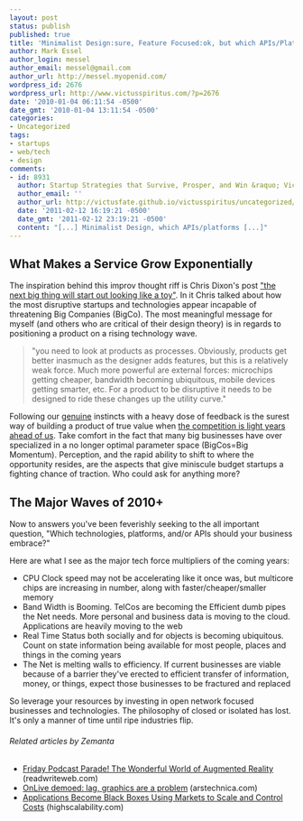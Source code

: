 ```yaml
---
layout: post
status: publish
published: true
title: 'Minimalist Design:sure, Feature Focused:ok, but which APIs/Platforms? '
author: Mark Essel
author_login: messel
author_email: messel@gmail.com
author_url: http://messel.myopenid.com/
wordpress_id: 2676
wordpress_url: http://www.victusspiritus.com/?p=2676
date: '2010-01-04 06:11:54 -0500'
date_gmt: '2010-01-04 13:11:54 -0500'
categories:
- Uncategorized
tags:
- startups
- web/tech
- design
comments:
- id: 8931
  author: Startup Strategies that Survive, Prosper, and Win &raquo; Victus Spiritus
  author_email: ''
  author_url: http://victusfate.github.io/victusspiritus/uncategorized/2011/02/12/startup-strategies-that-survive-prosper-and-win/
  date: '2011-02-12 16:19:21 -0500'
  date_gmt: '2011-02-12 23:19:21 -0500'
  content: "[...] Minimalist Design, which APIs/platforms [...]"
---
```

<h2>What Makes a Service Grow Exponentially</h2>
<p>The inspiration behind this improv thought riff is Chris Dixon's post <a href="http://cdixon.org/2010/01/03/the-next-big-thing-will-start-out-looking-like-a-toy/">"the next big thing will start out looking like a toy"</a>. In it Chris talked about how the most disruptive startups and technologies appear incapable of threatening Big Companies (BigCo). The most meaningful message for myself (and others who are critical of their design theory) is in regards to positioning a product on a rising technology wave.</p>
<blockquote><p>"you need to look at products as processes. Obviously, products get better inasmuch as the designer adds features, but this is a relatively weak force. Much more powerful are external forces: microchips getting cheaper, bandwidth becoming ubiquitous, mobile devices getting smarter, etc. For a product to be disruptive it needs to be designed to ride these changes up the utility curve."</p></blockquote>
<p>Following our <a href="http://victusfate.github.io/victusspiritus/uncategorized/2009/02/28/be-faithful-to-yourself-be-genuine/">genuine</a> instincts with a heavy dose of feedback is the surest way of building a product of true value when <a href="http://victusfate.github.io/victusspiritus/uncategorized/2009/04/15/what-to-do-when-your-gurus-are-light-years-ahead-of-you/">the competition is light years ahead of us</a>. Take comfort in the fact that many big businesses have over specialized in a no longer optimal parameter space (BigCos=Big Momentum). Perception, and the rapid ability to shift to where the opportunity resides, are the aspects that give miniscule budget startups a fighting chance of traction. Who could ask for anything more?</p>
<h2>The Major Waves of 2010+</h2>
<p>Now to answers you've been feverishly seeking to the all important question, "Which technologies, platforms, and/or APIs should your business embrace?"</p>
<p>Here are what I see as the major tech force multipliers of the coming years:</p>
<ul>
<li>CPU Clock speed may not be accelerating like it once was, but multicore chips are increasing in number, along with faster/cheaper/smaller memory</li>
<li>Band Width is Booming. TelCos are becoming the Efficient dumb pipes the Net needs. More personal and business data is moving to the cloud. Applications are heavily moving to the web</li>
<li>Real Time Status both socially and for objects is becoming ubiquitous. Count on state information being available for most people, places and things in the coming years</li>
<li>The Net is melting walls to efficiency. If current businesses are viable because of a barrier they've erected to efficient transfer of information, money, or things, expect those businesses to be fractured and replaced</li>
</ul>
<p>So leverage your resources by investing in open network focused businesses and technologies. The philosophy of closed or isolated has lost. It's only a manner of time until ripe  industries flip.</p>
<h6 class="zemanta-related-title" style="font-size: 1em;">Related articles by Zemanta</h6>
<ul class="zemanta-article-ul">
<li class="zemanta-article-ul-li"><a href="http://www.readwriteweb.com/archives/friday_podcast_parade_the_wonderful_world_of_augme.php">Friday Podcast Parade! The Wonderful World of Augmented Reality</a> (readwriteweb.com)</li>
<li class="zemanta-article-ul-li"><a href="http://arstechnica.com/gaming/news/2010/01/onlive-demoed-lag-graphics-are-a-problem.ars?utm_source=rss&amp;utm_medium=rss&amp;utm_campaign=rss">OnLive demoed: lag, graphics are a problem</a> (arstechnica.com)</li>
<li class="zemanta-article-ul-li"><a href="http://highscalability.com/blog/2010/1/17/applications-become-black-boxes-using-markets-to-scale-and-c.html">Applications Become Black Boxes Using Markets to Scale and Control Costs</a> (highscalability.com)</li>
</ul>

